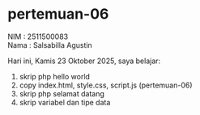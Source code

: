 # pertemuan-06

NIM : 2511500083<br>
Nama : Salsabilla Agustin<br>

Hari ini, Kamis 23 Oktober 2025, saya belajar:
<ol>
  <li>skrip php hello world</li>
  <li>copy index.html, style.css, script.js (pertemuan-06)</li>
  <li>skrip php selamat datang</li>
  <li>skrip variabel dan tipe data</li>
</ol>  